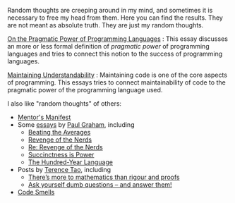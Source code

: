 Random thoughts are creeping around in my mind, and sometimes it is necessary to free my head from
them.  Here you can find the results.  They are not meant as absolute truth.  They are just my
random thoughts.

[On the Pragmatic Power of Programming Languages](pensieve/pragmatic-power)
: This essay discusses an more or less formal definition of *pragmatic power* of programming
  languages and tries to connect this notion to the success of programming languages.

[Maintaining Understandability](pensieve/maintaining-understandability)
: Maintaining code is one of the core aspects of programming.  This essays tries to connect
  maintainability of code to the pragmatic power of the programming language used.

I also like "random thoughts" of others:

* [Mentor's Manifest](pensieve/hacker)
* Some [essays](http://paulgraham.com/articles.html) by [Paul Graham](http://www.paulgraham.com),
  including
  * [Beating the Averages](http://paulgraham.com/avg.html)
  * [Revenge of the Nerds](http://paulgraham.com/icad.html)
  * [Re: Revenge of the Nerds](http://paulgraham.com/icadmore.html)
  * [Succinctness is Power](http://paulgraham.com/power.html)
  * [The Hundred-Year Language](http://paulgraham.com/hundred.html)
* Posts by [Terence Tao](http://terrytao.wordpress.com/), including
  * [There’s more to mathematics than rigour and proofs](http://terrytao.wordpress.com/career-advice/there’s-more-to-mathematics-than-rigour-and-proofs/)
  * [Ask yourself dumb questions – and answer them!](http://terrytao.wordpress.com/career-advice/ask-yourself-dumb-questions-–-and-answer-them/)
* [Code Smells](http://www.codinghorror.com/blog/2006/05/code-smells.html)
